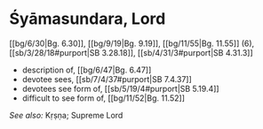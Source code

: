 # Śyāmasundara, Lord

[[bg/6/30|Bg. 6.30]], [[bg/9/19|Bg. 9.19]], [[bg/11/55|Bg. 11.55]] (6), [[sb/3/28/18#purport|SB 3.28.18]], [[sb/4/31/3#purport|SB 4.31.3]]

* description of, [[bg/6/47|Bg. 6.47]]
* devotee sees, [[sb/7/4/37#purport|SB 7.4.37]]
* devotees see form of, [[sb/5/19/4#purport|SB 5.19.4]]
* difficult to see form of, [[bg/11/52|Bg. 11.52]]

*See also:* Kṛṣṇa; Supreme Lord
